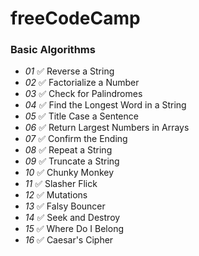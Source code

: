 # freeCodeCamp

### Basic Algorithms

- *01* ✅ Reverse a String
- *02* ✅ Factorialize a Number
- *03* ✅ Check for Palindromes
- *04* ✅ Find the Longest Word in a String
- *05* ✅ Title Case a Sentence
- *06* ✅ Return Largest Numbers in Arrays
- *07* ✅ Confirm the Ending
- *08* ✅ Repeat a String
- *09* ✅ Truncate a String
- *10* ✅ Chunky Monkey
- *11* ✅ Slasher Flick
- *12* ✅ Mutations
- *13* ✅ Falsy Bouncer
- *14* ✅ Seek and Destroy
- *15* ✅ Where Do I Belong
- *16* ✅ Caesar's Cipher
